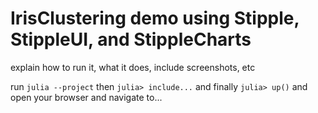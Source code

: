 # IrisClustering demo using Stipple, StippleUI, and StippleCharts

explain how to run it, what it does, include screenshots, etc

run `julia --project` then `julia> include...` and finally `julia> up()` and open your browser and navigate to...
